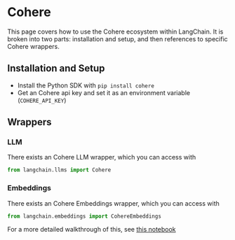 # Cohere

This page covers how to use the Cohere ecosystem within LangChain.
It is broken into two parts: installation and setup, and then references to specific Cohere wrappers.

## Installation and Setup
- Install the Python SDK with `pip install cohere`
- Get an Cohere api key and set it as an environment variable (`COHERE_API_KEY`)

## Wrappers

### LLM

There exists an Cohere LLM wrapper, which you can access with 
```python
from langchain.llms import Cohere
```

### Embeddings

There exists an Cohere Embeddings wrapper, which you can access with 
```python
from langchain.embeddings import CohereEmbeddings
```
For a more detailed walkthrough of this, see [this notebook](../modules/models/text_embedding/examples/embeddings.ipynb)
